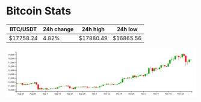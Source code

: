 # Bitcoin Stats

BTC/USDT|24h change|24h high|24h low|
|---|---|---|---|
|$17758.24|4.82%|$17880.49|$16865.56|

<img src="./chart.svg">
